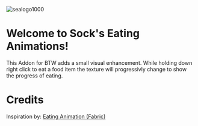 ![sealogo1000](https://user-images.githubusercontent.com/25046819/139181650-6dab58d0-c3af-46b2-afc1-34f9e3adc101.png)
# Welcome to Sock's Eating Animations!

This Addon for BTW adds a small visual enhancement. While holding down right click to eat a food item the texture will progressivly change to show the progress of eating.

# Credits

Inspiration by: [Eating Animation (Fabric)](https://www.curseforge.com/minecraft/mc-mods/eating-animation-fabric) 
